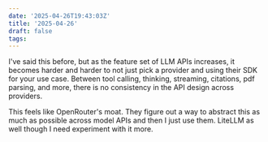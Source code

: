 ```yaml
---
date: '2025-04-26T19:43:03Z'
title: '2025-04-26'
draft: false
tags:
---
```


I've said this before, but as the feature set of LLM APIs increases, it becomes harder and harder to not just pick a provider and using their SDK for your use case.
Between tool calling, thinking, streaming, citations, pdf parsing, and more, there is no consistency in the API design across providers.

This feels like OpenRouter's moat.
They figure out a way to abstract this as much as possible across model APIs and then I just use them.
LiteLLM as well though I need experiment with it more.
